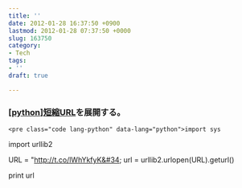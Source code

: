 ```yaml
---
title: ''
date: 2012-01-28 16:37:50 +0900
lastmod: 2012-01-28 07:37:50 +0000
slug: 163750
category:
- Tech
tags:
- ''
draft: true

---
```

<div class="section">
    <h3>[<a class="keyword" href="http://d.hatena.ne.jp/keyword/python">python</a>]<a class="keyword" href="http://d.hatena.ne.jp/keyword/%C3%BB%BD%CCURL">短縮URL</a>を展開する。</h3>
    
    <pre class="code lang-python" data-lang="python">import sys
import urllib2

URL = &#34;http://t.co/lWhYkfyK&#34;
url = urllib2.urlopen(URL).geturl()

print url</pre>

</div>
